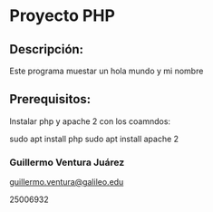 # Proyecto PHP

## Descripción: 
Este programa muestar un hola mundo y mi nombre

## Prerequisitos:
Instalar php y apache 2 con los coamndos:

sudo apt install php
sudo apt install apache 2

### Guillermo Ventura Juárez
guillermo.ventura@galileo.edu

25006932
